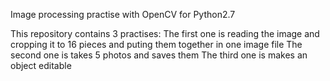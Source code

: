 Image processing practise with OpenCV for Python2.7

This repository contains 3 practises:
The first one is reading the image and cropping it to 16 pieces and puting them together in one image file
The second one is takes 5 photos and saves them
The third one is makes an object editable
